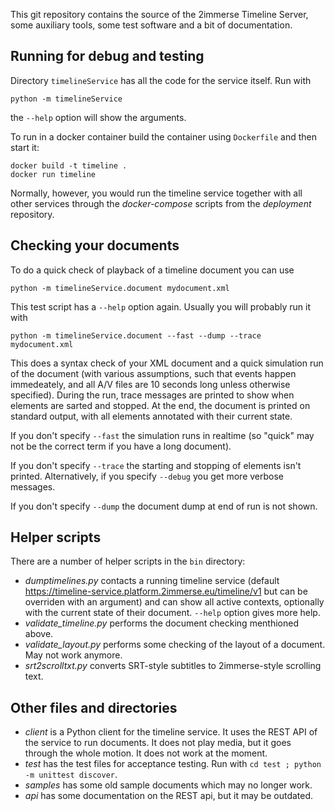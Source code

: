 This git repository contains the source of the 2immerse Timeline Server, some auxiliary tools, some test software and a bit of documentation.

## Running for debug and testing

Directory `timelineService` has all the code for the service itself. Run with 

```
python -m timelineService

```

the `--help` option will show the arguments.

To run in a docker container build the container using `Dockerfile` and then start it:

```
docker build -t timeline .
docker run timeline
```

Normally, however, you would run the timeline service together with all other services through the _docker-compose_ scripts from the _deployment_ repository.

## Checking your documents

To do a quick check of playback of a timeline document you can use

```
python -m timelineService.document mydocument.xml
```

This test script has a `--help` option again. Usually you will probably run it with

```
python -m timelineService.document --fast --dump --trace mydocument.xml
```
 
This does a  syntax check of your XML document and a quick simulation run of the document (with various assumptions, such that events happen immedeately, and all A/V files are 10 seconds long unless otherwise specified). During the run, trace messages are printed to show when elements are sarted and stopped. At the end, the document is printed on standard output, with all elements annotated with their current state.

If you don't specify `--fast` the simulation runs in realtime (so "quick" may not be the correct term if you have a long document).

If you don't specify `--trace` the starting and stopping of elements isn't printed. Alternatively, if you specify `--debug` you get more verbose messages.

If you don't specify `--dump` the document dump at end of run is not shown.

## Helper scripts

There are a number of helper scripts in the `bin` directory:

- _dumptimelines.py_ contacts a running timeline service (default <https://timeline-service.platform.2immerse.eu/timeline/v1> but can be overriden with an argument) and can show all active contexts, optionally with the current state of their document. `--help` option gives more help.
- _validate\_timeline.py_ performs the document checking menthioned above.
- _validate\_layout.py_ performs some checking of the layout of a document. May not work anymore.
- _srt2scrolltxt.py_ converts SRT-style subtitles to 2immerse-style scrolling text.
		
## Other files and directories

- _client_ is a Python client for the timeline service. It uses the REST API of the service to run documents. It does not play media, but it goes through the whole motion. It does not work at the moment.
- _test_ has the test files for acceptance testing. Run with `cd test ; python -m unittest discover`.
- _samples_ has some old sample documents which may no longer work.
- _api_ has some documentation on the REST api, but it may be outdated.
